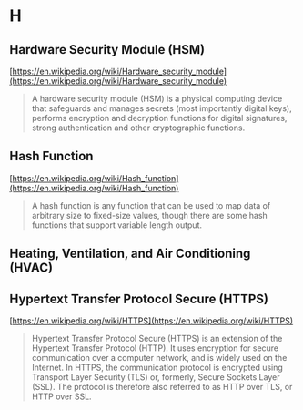 # H

## Hardware Security Module (HSM)

[https://en.wikipedia.org/wiki/Hardware_security_module](https://en.wikipedia.org/wiki/Hardware_security_module)

> A hardware security module (HSM) is a physical computing device that safeguards and manages secrets (most importantly digital keys), performs encryption and decryption functions for digital signatures, strong authentication and other cryptographic functions.

## Hash Function

[https://en.wikipedia.org/wiki/Hash_function](https://en.wikipedia.org/wiki/Hash_function)

> A hash function is any function that can be used to map data of arbitrary size to fixed-size values, though there are some hash functions that support variable length output.

## Heating, Ventilation, and Air Conditioning (HVAC)

## Hypertext Transfer Protocol Secure (HTTPS)

[https://en.wikipedia.org/wiki/HTTPS](https://en.wikipedia.org/wiki/HTTPS)

> Hypertext Transfer Protocol Secure (HTTPS) is an extension of the Hypertext Transfer Protocol (HTTP). It uses encryption for secure communication over a computer network, and is widely used on the Internet. In HTTPS, the communication protocol is encrypted using Transport Layer Security (TLS) or, formerly, Secure Sockets Layer (SSL). The protocol is therefore also referred to as HTTP over TLS, or HTTP over SSL.

